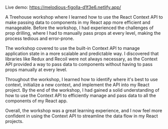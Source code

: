 Live demo: https://melodious-figolla-d1f3e6.netlify.app/ 

A Treehouse workshop where I learned how to use the React Context API to make passing data to components in my React app more efficient and manageable. Before the workshop, I had experienced the challenges of prop drilling, where I had to manually pass props at every level, making the process tedious and error-prone.

The workshop covered to use the built-in Context API to manage application state in a more scalable and predictable way. I discovered that libraries like Redux and Recoil were not always necessary, as the Context API provided a way to pass data to components without having to pass props manually at every level.

Throughout the workshop, I learned how to identify where it's best to use context, initialize a new context, and implement the API into my React project. By the end of the workshop, I had gained a solid understanding of how to use the Context API to efficiently manage and pass data to all the components of my React app.

Overall, the workshop was a great learning experience, and I now feel more confident in using the Context API to streamline the data flow in my React projects.